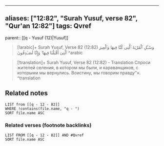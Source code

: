 
---
aliases: ["12:82", "Surah Yusuf, verse 82", "Qur'an 12:82"]
tags: Qvref
---

parent:: [[q - Yusuf (12)|Yusuf]]

> [!arabic]+ Surah Yusuf, Verse 82 (12:82)
> <span class="quran-arabic">وَسْـَٔلِ ٱلْقَرْيَةَ ٱلَّتِى كُنَّا فِيهَا وَٱلْعِيرَ ٱلَّتِىٓ أَقْبَلْنَا فِيهَا ۖ وَإِنَّا لَصَـٰدِقُونَ</span>
^arabic

> [!translation]+ Surah Yusuf, Verse 82 (12:82) - Translation
> Спроси жителей селения, в котором мы были, и караванщиков, с которыми мы вернулись. Воистину, мы говорим правду"».
^translation



## Related notes
```dataview
LIST from [[q - 12 - 82]]
WHERE !contains(file.name, "q - ")
SORT file.name ASC
```

### Related verses (footnote backlinks)
```dataview
LIST FROM [[q - 12 - 82]] AND #Qvref
SORT file.name ASC
```

